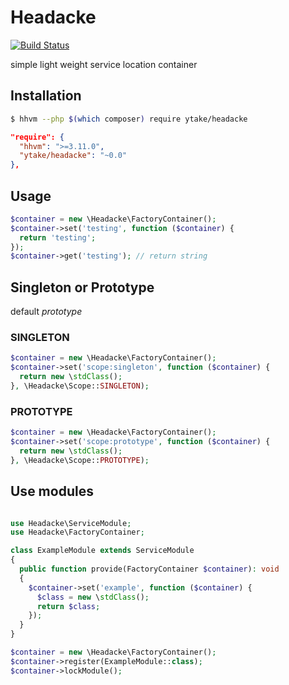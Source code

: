 # Headacke

[![Build Status](https://travis-ci.org/ytake/headacke.svg?branch=develop
)](https://travis-ci.org/ytake/headacke)

simple light weight service location container

## Installation

```bash
$ hhvm --php $(which composer) require ytake/headacke
```

```json
"require": {
  "hhvm": ">=3.11.0",
  "ytake/headacke": "~0.0"
},
```

## Usage

```php
$container = new \Headacke\FactoryContainer();
$container->set('testing', function ($container) {
  return 'testing';
});
$container->get('testing'); // return string
```

## Singleton or Prototype

default *prototype*

### SINGLETON

```php
$container = new \Headacke\FactoryContainer();
$container->set('scope:singleton', function ($container) {
  return new \stdClass();
}, \Headacke\Scope::SINGLETON);
```

### PROTOTYPE

```php
$container = new \Headacke\FactoryContainer();
$container->set('scope:prototype', function ($container) {
  return new \stdClass();
}, \Headacke\Scope::PROTOTYPE);
```

## Use modules

```php

use Headacke\ServiceModule;
use Headacke\FactoryContainer;

class ExampleModule extends ServiceModule
{
  public function provide(FactoryContainer $container): void
  {
    $container->set('example', function ($container) {
      $class = new \stdClass();
      return $class;
    });
  }
}

```

```php
$container = new \Headacke\FactoryContainer();
$container->register(ExampleModule::class);
$container->lockModule();
```
